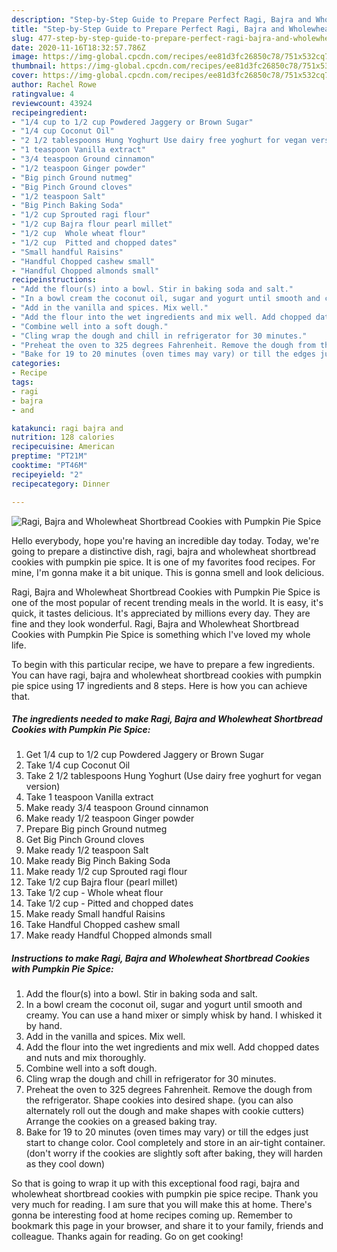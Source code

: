 ```yaml
---
description: "Step-by-Step Guide to Prepare Perfect Ragi, Bajra and Wholewheat Shortbread Cookies with Pumpkin Pie Spice"
title: "Step-by-Step Guide to Prepare Perfect Ragi, Bajra and Wholewheat Shortbread Cookies with Pumpkin Pie Spice"
slug: 477-step-by-step-guide-to-prepare-perfect-ragi-bajra-and-wholewheat-shortbread-cookies-with-pumpkin-pie-spice
date: 2020-11-16T18:32:57.786Z
image: https://img-global.cpcdn.com/recipes/ee81d3fc26850c78/751x532cq70/ragi-bajra-and-wholewheat-shortbread-cookies-with-pumpkin-pie-spice-recipe-main-photo.jpg
thumbnail: https://img-global.cpcdn.com/recipes/ee81d3fc26850c78/751x532cq70/ragi-bajra-and-wholewheat-shortbread-cookies-with-pumpkin-pie-spice-recipe-main-photo.jpg
cover: https://img-global.cpcdn.com/recipes/ee81d3fc26850c78/751x532cq70/ragi-bajra-and-wholewheat-shortbread-cookies-with-pumpkin-pie-spice-recipe-main-photo.jpg
author: Rachel Rowe
ratingvalue: 4
reviewcount: 43924
recipeingredient:
- "1/4 cup to 1/2 cup Powdered Jaggery or Brown Sugar"
- "1/4 cup Coconut Oil"
- "2 1/2 tablespoons Hung Yoghurt Use dairy free yoghurt for vegan version"
- "1 teaspoon Vanilla extract"
- "3/4 teaspoon Ground cinnamon"
- "1/2 teaspoon Ginger powder"
- "Big pinch Ground nutmeg"
- "Big Pinch Ground cloves"
- "1/2 teaspoon Salt"
- "Big Pinch Baking Soda"
- "1/2 cup Sprouted ragi flour"
- "1/2 cup Bajra flour pearl millet"
- "1/2 cup  Whole wheat flour"
- "1/2 cup  Pitted and chopped dates"
- "Small handful Raisins"
- "Handful Chopped cashew small"
- "Handful Chopped almonds small"
recipeinstructions:
- "Add the flour(s) into a bowl. Stir in baking soda and salt."
- "In a bowl cream the coconut oil, sugar and yogurt until smooth and creamy. You can use a hand mixer or simply whisk by hand. I whisked it by hand."
- "Add in the vanilla and spices. Mix well."
- "Add the flour into the wet ingredients and mix well. Add chopped dates and nuts and mix thoroughly."
- "Combine well into a soft dough."
- "Cling wrap the dough and chill in refrigerator for 30 minutes."
- "Preheat the oven to 325 degrees Fahrenheit. Remove the dough from the refrigerator. Shape cookies into desired shape. (you can also alternately roll out the dough and make shapes with cookie cutters) Arrange the cookies on a greased baking tray."
- "Bake for 19 to 20 minutes (oven times may vary) or till the edges just start to change color. Cool completely and store in an air-tight container. (don&#39;t worry if the cookies are slightly soft after baking, they will harden as they cool down)"
categories:
- Recipe
tags:
- ragi
- bajra
- and

katakunci: ragi bajra and 
nutrition: 128 calories
recipecuisine: American
preptime: "PT21M"
cooktime: "PT46M"
recipeyield: "2"
recipecategory: Dinner

---
```



![Ragi, Bajra and Wholewheat Shortbread Cookies with Pumpkin Pie Spice](https://img-global.cpcdn.com/recipes/ee81d3fc26850c78/751x532cq70/ragi-bajra-and-wholewheat-shortbread-cookies-with-pumpkin-pie-spice-recipe-main-photo.jpg)

Hello everybody, hope you're having an incredible day today. Today, we're going to prepare a distinctive dish, ragi, bajra and wholewheat shortbread cookies with pumpkin pie spice. It is one of my favorites food recipes. For mine, I'm gonna make it a bit unique. This is gonna smell and look delicious.

Ragi, Bajra and Wholewheat Shortbread Cookies with Pumpkin Pie Spice is one of the most popular of recent trending meals in the world. It is easy, it's quick, it tastes delicious. It's appreciated by millions every day. They are fine and they look wonderful. Ragi, Bajra and Wholewheat Shortbread Cookies with Pumpkin Pie Spice is something which I've loved my whole life.




To begin with this particular recipe, we have to prepare a few ingredients. You can have ragi, bajra and wholewheat shortbread cookies with pumpkin pie spice using 17 ingredients and 8 steps. Here is how you can achieve that.

<!--inarticleads1-->

##### The ingredients needed to make Ragi, Bajra and Wholewheat Shortbread Cookies with Pumpkin Pie Spice:

1. Get 1/4 cup to 1/2 cup Powdered Jaggery or Brown Sugar
1. Take 1/4 cup Coconut Oil
1. Take 2 1/2 tablespoons Hung Yoghurt (Use dairy free yoghurt for vegan version)
1. Take 1 teaspoon Vanilla extract
1. Make ready 3/4 teaspoon Ground cinnamon
1. Make ready 1/2 teaspoon Ginger powder
1. Prepare Big pinch Ground nutmeg
1. Get Big Pinch Ground cloves
1. Make ready 1/2 teaspoon Salt
1. Make ready Big Pinch Baking Soda
1. Make ready 1/2 cup Sprouted ragi flour
1. Take 1/2 cup Bajra flour (pearl millet)
1. Take 1/2 cup - Whole wheat flour
1. Take 1/2 cup - Pitted and chopped dates
1. Make ready Small handful Raisins
1. Take Handful Chopped cashew small
1. Make ready Handful Chopped almonds small




<!--inarticleads2-->

##### Instructions to make Ragi, Bajra and Wholewheat Shortbread Cookies with Pumpkin Pie Spice:

1. Add the flour(s) into a bowl. Stir in baking soda and salt.
1. In a bowl cream the coconut oil, sugar and yogurt until smooth and creamy. You can use a hand mixer or simply whisk by hand. I whisked it by hand.
1. Add in the vanilla and spices. Mix well.
1. Add the flour into the wet ingredients and mix well. Add chopped dates and nuts and mix thoroughly.
1. Combine well into a soft dough.
1. Cling wrap the dough and chill in refrigerator for 30 minutes.
1. Preheat the oven to 325 degrees Fahrenheit. Remove the dough from the refrigerator. Shape cookies into desired shape. (you can also alternately roll out the dough and make shapes with cookie cutters) Arrange the cookies on a greased baking tray.
1. Bake for 19 to 20 minutes (oven times may vary) or till the edges just start to change color. Cool completely and store in an air-tight container. (don&#39;t worry if the cookies are slightly soft after baking, they will harden as they cool down)




So that is going to wrap it up with this exceptional food ragi, bajra and wholewheat shortbread cookies with pumpkin pie spice recipe. Thank you very much for reading. I am sure that you will make this at home. There's gonna be interesting food at home recipes coming up. Remember to bookmark this page in your browser, and share it to your family, friends and colleague. Thanks again for reading. Go on get cooking!
